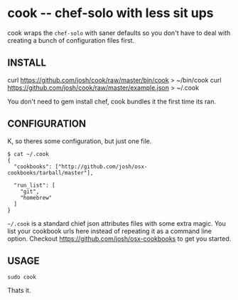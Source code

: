 # cook -- chef-solo with less sit ups

cook wraps the `chef-solo` with saner defaults so you don't have to deal with creating a bunch of configuration files first.

## INSTALL

   curl https://github.com/josh/cook/raw/master/bin/cook > ~/bin/cook
   curl https://github.com/josh/cook/raw/master/example.json > ~/.cook

You don't need to gem install chef, cook bundles it the first time its ran.

## CONFIGURATION

K, so theres some configuration, but just one file.

    $ cat ~/.cook
    {
      "cookbooks": ["http://github.com/josh/osx-cookbooks/tarball/master"],

      "run_list": [
        "git",
        "homebrew"
      ]
    }

`~/.cook` is a standard chief json attributes files with some extra magic. You list your cookbook urls here instead of repeating it as a command line option. Checkout https://github.com/josh/osx-cookbooks to get you started.

## USAGE

    sudo cook

Thats it.
